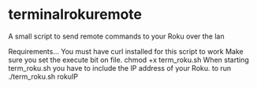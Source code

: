 # terminalrokuremote
A small script to send remote commands to your Roku over the lan

Requirements... 
You must have curl installed for this script to work
Make sure you set the execute bit on file.    chmod +x term_roku.sh
When starting term_roku.sh you have to include the IP address of your Roku.
to run    ./term_roku.sh rokuIP 

